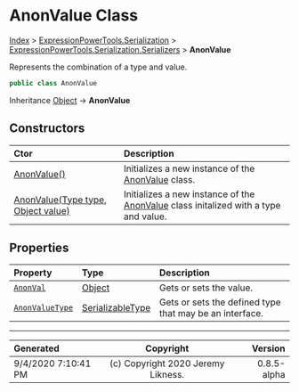 ﻿# AnonValue Class

[Index](../index.md) > [ExpressionPowerTools.Serialization](ExpressionPowerTools.Serialization.a.md) > [ExpressionPowerTools.Serialization.Serializers](ExpressionPowerTools.Serialization.Serializers.n.md) > **AnonValue**

Represents the combination of a type and value.

```csharp
public class AnonValue
```

Inheritance [Object](https://docs.microsoft.com/dotnet/api/system.object) → **AnonValue**

## Constructors

| Ctor | Description |
| :-- | :-- |
| [AnonValue()](ExpressionPowerTools.Serialization.Serializers.AnonValue.ctor.md#anonvalue) | Initializes a new instance of the [AnonValue](ExpressionPowerTools.Serialization.Serializers.AnonValue.cs.md) class. |
| [AnonValue(Type type, Object value)](ExpressionPowerTools.Serialization.Serializers.AnonValue.ctor.md#anonvaluetype-type-object-value) | Initializes a new instance of the [AnonValue](ExpressionPowerTools.Serialization.Serializers.AnonValue.cs.md) class initalized            with a type and value. |
## Properties

| Property | Type | Description |
| :-- | :-- | :-- |
| [`AnonVal`](ExpressionPowerTools.Serialization.Serializers.AnonValue.AnonVal.prop.md) | [Object](https://docs.microsoft.com/dotnet/api/system.object) | Gets or sets the value. |
| [`AnonValueType`](ExpressionPowerTools.Serialization.Serializers.AnonValue.AnonValueType.prop.md) | [SerializableType](ExpressionPowerTools.Serialization.Serializers.SerializableType.cs.md) | Gets or sets the defined type that may be an interface. |


---

| Generated | Copyright | Version |
| :-- | :-: | --: |
| 9/4/2020 7:10:41 PM | (c) Copyright 2020 Jeremy Likness. | 0.8.5-alpha |
